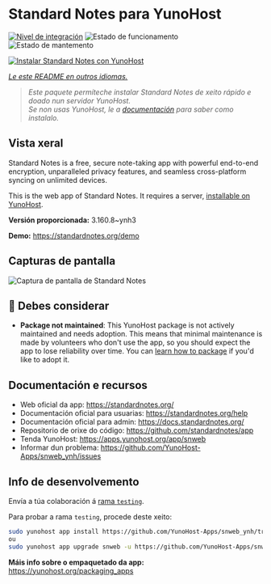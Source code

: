 <!--
NOTA: Este README foi creado automáticamente por <https://github.com/YunoHost/apps/tree/master/tools/readme_generator>
NON debe editarse manualmente.
-->

# Standard Notes para YunoHost

[![Nivel de integración](https://dash.yunohost.org/integration/snweb.svg)](https://dash.yunohost.org/appci/app/snweb) ![Estado de funcionamento](https://ci-apps.yunohost.org/ci/badges/snweb.status.svg) ![Estado de mantemento](https://ci-apps.yunohost.org/ci/badges/snweb.maintain.svg)

[![Instalar Standard Notes con YunoHost](https://install-app.yunohost.org/install-with-yunohost.svg)](https://install-app.yunohost.org/?app=snweb)

*[Le este README en outros idiomas.](./ALL_README.md)*

> *Este paquete permíteche instalar Standard Notes de xeito rápido e doado nun servidor YunoHost.*  
> *Se non usas YunoHost, le a [documentación](https://yunohost.org/install) para saber como instalalo.*

## Vista xeral

Standard Notes is a free, secure note-taking app with powerful end-to-end encryption, unparalleled privacy features, and seamless cross-platform syncing on unlimited devices. 

This is the web app of Standard Notes. It requires a server, [installable on YunoHost](https://github.com/YunoHost-Apps/snserver_ynh).


**Versión proporcionada:** 3.160.8~ynh3

**Demo:** <https://standardnotes.org/demo>

## Capturas de pantalla

![Captura de pantalla de Standard Notes](./doc/screenshots/standard_notes.png)

## :red_circle: Debes considerar

- **Package not maintained**: This YunoHost package is not actively maintained and needs adoption. This means that minimal maintenance is made by volunteers who don't use the app, so you should expect the app to lose reliability over time. You can [learn how to package](https://yunohost.org/packaging_apps_intro) if you'd like to adopt it.

## Documentación e recursos

- Web oficial da app: <https://standardnotes.org/>
- Documentación oficial para usuarias: <https://standardnotes.org/help>
- Documentación oficial para admin: <https://docs.standardnotes.org/>
- Repositorio de orixe do código: <https://github.com/standardnotes/app>
- Tenda YunoHost: <https://apps.yunohost.org/app/snweb>
- Informar dun problema: <https://github.com/YunoHost-Apps/snweb_ynh/issues>

## Info de desenvolvemento

Envía a túa colaboración á [rama `testing`](https://github.com/YunoHost-Apps/snweb_ynh/tree/testing).

Para probar a rama `testing`, procede deste xeito:

```bash
sudo yunohost app install https://github.com/YunoHost-Apps/snweb_ynh/tree/testing --debug
ou
sudo yunohost app upgrade snweb -u https://github.com/YunoHost-Apps/snweb_ynh/tree/testing --debug
```

**Máis info sobre o empaquetado da app:** <https://yunohost.org/packaging_apps>
